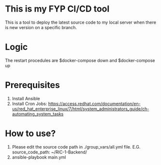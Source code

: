# This is my FYP CI/CD tool

This is a tool to deploy the latest source code to my local server when there is new version on a specific branch.

# Logic

The restart procedules are $docker-compose down and $docker-compose up
# Prerequisites 
  1. Install Ansible
  2. Install Cron Jobs: https://access.redhat.com/documentation/en-us/red_hat_enterprise_linux/7/html/system_administrators_guide/ch-automating_system_tasks
 
# How to use?
  1.  Please edit the source code path in ./group_vars/all.yml file. E.G. source_code_path: ~/RIC-1-Backend/
  2.  ansible-playbook main.yml
